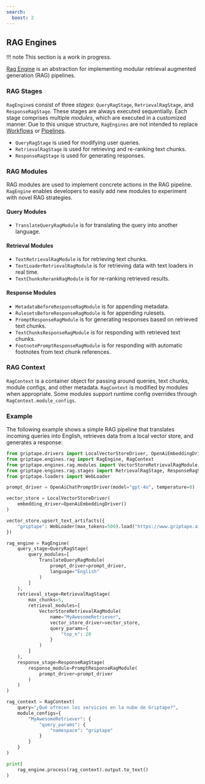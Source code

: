 ```yaml
---
search:
  boost: 2 
---
```


## RAG Engines

!!! note
    This section is a work in progress.

[Rag Engine](../../reference/griptape/engines/rag/index.md) is an abstraction for implementing modular retrieval augmented generation (RAG) pipelines.

### RAG Stages

`RagEngine`s consist of three _stages_: `QueryRagStage`, `RetrievalRagStage`, and `ResponseRagStage`. These stages are always executed sequentially. Each stage comprises multiple _modules_, which are executed in a customized manner. Due to this unique structure, `RagEngines` are not intended to replace [Workflows](../structures/workflows.md) or [Pipelines](../structures/pipelines.md).


- `QueryRagStage` is used for modifying user queries.
- `RetrievalRagStage` is used for retrieving and re-ranking text chunks.
- `ResponseRagStage` is used for generating responses.

### RAG Modules

RAG modules are used to implement concrete actions in the RAG pipeline. `RagEngine` enables developers to easily add new modules to experiment with novel RAG strategies.

#### Query Modules

- `TranslateQueryRagModule` is for translating the query into another language.

#### Retrieval Modules
- `TextRetrievalRagModule` is for retrieving text chunks.
- `TextLoaderRetrievalRagModule` is for retrieving data with text loaders in real time.
- `TextChunksRerankRagModule` is for re-ranking retrieved results.

#### Response Modules
- `MetadataBeforeResponseRagModule` is for appending metadata.
- `RulesetsBeforeResponseRagModule` is for appending rulesets.
- `PromptResponseRagModule` is for generating responses based on retrieved text chunks.
- `TextChunksResponseRagModule` is for responding with retrieved text chunks.
- `FootnotePromptResponseRagModule` is for responding with automatic footnotes from text chunk references.

### RAG Context

`RagContext` is a container object for passing around queries, text chunks, module configs, and other metadata. `RagContext` is modified by modules when appropriate. Some modules support runtime config overrides through `RagContext.module_configs`.

### Example

The following example shows a simple RAG pipeline that translates incoming queries into English, retrieves data from a local vector store, and generates a response:

```python
from griptape.drivers import LocalVectorStoreDriver, OpenAiEmbeddingDriver, OpenAiChatPromptDriver
from griptape.engines.rag import RagEngine, RagContext
from griptape.engines.rag.modules import VectorStoreRetrievalRagModule, PromptResponseRagModule, TranslateQueryRagModule
from griptape.engines.rag.stages import RetrievalRagStage, ResponseRagStage, QueryRagStage
from griptape.loaders import WebLoader

prompt_driver = OpenAiChatPromptDriver(model="gpt-4o", temperature=0)

vector_store = LocalVectorStoreDriver(
    embedding_driver=OpenAiEmbeddingDriver()
)

vector_store.upsert_text_artifacts({
    "griptape": WebLoader(max_tokens=500).load("https://www.griptape.ai"),
})

rag_engine = RagEngine(
    query_stage=QueryRagStage(
        query_modules=[
            TranslateQueryRagModule(
                prompt_driver=prompt_driver,
                language="English"
            )
        ]
    ),
    retrieval_stage=RetrievalRagStage(
        max_chunks=5,
        retrieval_modules=[
            VectorStoreRetrievalRagModule(
                name="MyAwesomeRetriever",
                vector_store_driver=vector_store,
                query_params={
                    "top_n": 20
                }
            )
        ]
    ),
    response_stage=ResponseRagStage(
        response_module=PromptResponseRagModule(
            prompt_driver=prompt_driver
        )
    )
)

rag_context = RagContext(
    query="¿Qué ofrecen los servicios en la nube de Griptape?",
    module_configs={
        "MyAwesomeRetriever": {
            "query_params": {
                "namespace": "griptape"
            }
        }
    }
)

print(
    rag_engine.process(rag_context).output.to_text()
)
```